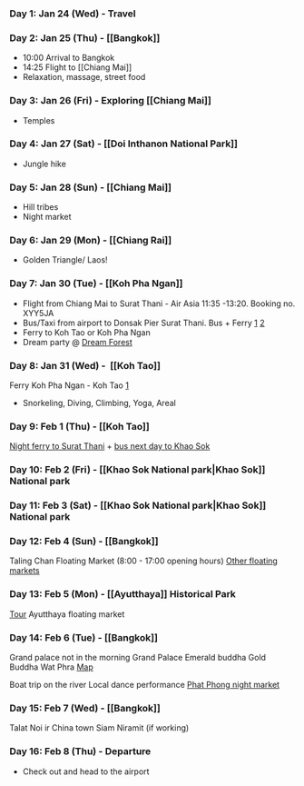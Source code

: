 ### Day 1: Jan 24 (Wed) - Travel

### Day 2: Jan 25 (Thu) - [[Bangkok]]

- 10:00 Arrival to Bangkok
- 14:25 Flight to [[Chiang Mai]]
- Relaxation, massage, street food

### Day 3: Jan 26 (Fri) - Exploring [[Chiang Mai]]

- Temples

### Day 4: Jan 27 (Sat) - [[Doi Inthanon National Park]]

- Jungle hike

### Day 5: Jan 28 (Sun) - [[Chiang Mai]]

- Hill tribes
- Night market

### Day 6: Jan 29 (Mon) - [[Chiang Rai]]

- Golden Triangle/ Laos!

### Day 7: Jan 30 (Tue) - [[Koh Pha Ngan]]

- Flight from Chiang Mai to Surat Thani - Air Asia 11:35 -13:20. Booking no.  XYY5JA
- Bus/Taxi from airport to Donsak Pier Surat Thani. Bus + Ferry [1](https://www.rajaferryport.com/) [2](https://www.seatranferry.com/)
- Ferry to Koh Tao or Koh Pha Ngan
- Dream party @ [Dream Forest](https://www.facebook.com/dreamforest.kpg)
### Day 8: Jan 31 (Wed) -  [[Koh Tao]]
Ferry Koh Pha Ngan - Koh Tao [1](https://12go.asia/en/travel/koh-phangan/koh-tao?date=2024-01-31&people=2&direction=forward)

- Snorkeling, Diving, Climbing, Yoga, Areal
### Day 9: Feb 1 (Thu) - [[Koh Tao]]

[Night ferry to Surat Thani](https://12go.asia/en/trip-page/TH0CnS0BDz6xpf0OD03SPY6d/2024-02-01-21-00-00?position=2&fromBestOptions=1&isRecommended=1) + [bus next day to Khao Sok](https://12go.asia/en/trip-page/TH01Lq02B402vv0Rb03SPY6d/2024-02-02-08-00-00?position=1&fromBestOptions=1&isRecommended=1)
### Day 10: Feb 2 (Fri) - [[Khao Sok National park|Khao Sok]] National park


### Day 11: Feb 3 (Sat) - [[Khao Sok National park|Khao Sok]] National park

### Day 12: Feb 4 (Sun) - [[Bangkok]]

Taling Chan Floating Market (8:00 - 17:00 opening hours)
[Other floating markets](https://www.hotels.com/go/thailand/bangkok-floating-markets)

### Day 13: Feb 5 (Mon) - [[Ayutthaya]] Historical Park

[Tour](https://www.tripadvisor.com/AttractionProductReview-g293916-d17619094-UNESCO_s_Ayutthaya_Historical_Park_Full_Day_Small_Group_Tour-Bangkok.html)
Ayutthaya floating market
### Day 14: Feb 6 (Tue) - [[Bangkok]]

Grand palace not in the morning
Grand Palace 
Emerald buddha
Gold Buddha Wat Phra
[Map](https://www.google.com/maps/dir/The+Temple+of+the+Emerald+Buddha+%E0%B8%A7%E0%B8%B1%E0%B8%94%E0%B8%9E%E0%B8%A3%E0%B8%B0+%E0%B8%A8%E0%B8%A3%E0%B8%B5%E0%B8%A3%E0%B8%B1%E0%B8%95%E0%B8%99%E0%B8%A8%E0%B8%B2%E0%B8%AA%E0%B8%94%E0%B8%B2%E0%B8%A3%E0%B8%B2%E0%B8%A1/The+Grand+Palace,+Phra+Borom+Maha+Ratchawang,+Phra+Nakhon,+Bangkok+10200,+Thailand/Wat+Pho,+Sanam+Chai+Road,+Phra+Borom+Maha+Ratchawang,+Phra+Nakhon,+Bangkok,+Thailand/@13.7523186,100.4909943,17z/data=!4m20!4m19!1m5!1m1!1s0x30e2990eee7769e5:0x343cc1aab522fe88!2m2!1d100.4927041!2d13.7516435!1m5!1m1!1s0x30e2994e316c363f:0x2a6c77dd93ef4c41!2m2!1d100.4915765!2d13.7498558!1m5!1m1!1s0x30e299057145cc81:0x7df49a08f511c22e!2m2!1d100.4927733!2d13.7464237!3e2?entry=ttu)

Boat trip on the river
Local dance performance
[Phat Phong night market](https://www.google.com/maps/place/Patpong+Night+Market/@13.7288837,100.531115,19z/data=!3m1!4b1!4m6!3m5!1s0x30e29f2b7bafd625:0x1f35cde2f40ba657!8m2!3d13.7288824!4d100.5317587!16s%2Fg%2F12hrm8nl_?entry=ttu)
### Day 15: Feb 7 (Wed) - [[Bangkok]]

Talat Noi ir China town
Siam Niramit (if working)
### Day 16: Feb 8 (Thu) - Departure

- Check out and head to the airport
